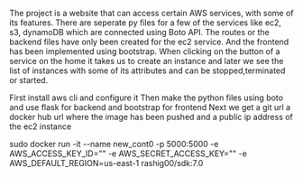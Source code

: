 The project is a website that can access certain AWS services, with some of its features. There are seperate py files for a few of the services like ec2, s3, dynamoDB which are connected using Boto API. The routes or the backend files have only been created for the ec2 service. And the frontend has been implemented using bootstrap. When clicking on the button of a service on the home it takes us to create an instance and later we see the list of instances with some of its attributes and can be stopped,terminated or started.

First install aws cli and configure it
Then make the python files using boto
and use flask for backend and bootstrap for frontend 
Next we get a git url a docker hub url where the image has been pushed and a public ip address of the ec2 instance

sudo docker run -it --name new_cont0 -p 5000:5000 -e AWS_ACCESS_KEY_ID="" -e AWS_SECRET_ACCESS_KEY="" -e AWS_DEFAULT_REGION=us-east-1 rashig00/sdk:7.0